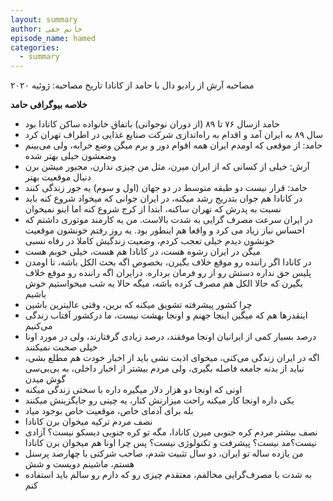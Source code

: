 ```yaml
---
layout: summary
author: خانم حقی
episode_name: hamed
categories:
  - summary
---
```


مصاحبه آرش از رادیو دال با حامد از کانادا 
تاریخ مصاحبه: ژوئیه ۲۰۲۰

**خلاصه بیوگرافی حامد**

- حامد ازسال ۷۶ تا ۸۹ (از دوران نوجوانی) باتفاق خانواده ساکن کانادا بود
- سال ۸۹ به ایران آمد و اقدام به راه‌اندازی شرکت صنایع غذایی در اطراف تهران کرد
- حامد: از موقعی که اومدم ایران همه اقوام دور و برم میگن وضع خرابه، ولی می‌بینم وضعشون خیلی بهتر شده
- آرش: خیلی از کسانی که از ایران میرن، مثل من چیزی ندارن، مجبور میشن برن دنبال موقعیت بهتر
- حامد: قرار نیست دو طبقه متوسط در دو جهان (اول و سوم) یه جور زندگی کنند
- در کانادا هم جوان بتدریج رشد میکنه، در ایران جوانی که میخواد شروع کنه باید نسبت به پدرش که تهران ساکنه، ابتدا از کرج شروع کنه اما اینو نمیخوان
- در ایران سرعت مصرف گرایی به شدت بالاست. من یه کارمند موتوری داشتم که احساس نیاز زیاد می کرد و واقعا هم اینطور بود. یه روز رفتم خونشون موقعیت خونشون دیدم خیلی تعجب کردم، وضعیت زندگیش کاملا در رفاه نسبی
- میگن در ایران رشوه هست، در کانادا هم هست، خیلی خوبم هست
- در کانادا اگر راننده رو موقع خلاف بگیرن، بخصوص اگه بحث الکل باشه، تا اومدن پلیس حق نداره دستش رو از رو فرمان برداره. درایران اگه راننده رو موقع خلاف بگیرن که حالا الکل هم مصرف کرده باشه، میگه حالا یه شب میخواستیم خوش باشیم 
- چرا کشور پیشرفته تشویق میکنه که برین، وقتی عالیترین باشین
- اینقدرها هم که میگین اینجا جهنم و اونجا بهشت نیست، ما درکشور آفتاب زندگی می‌کنیم
- درصد بسیار کمی از ایرانیان اونجا موفقند، درصد زیادی گرفتارند، ولی در مورد اونا خیلی صحبت نمیکنند
- اگه در ایران زندگی می‌کنی، میخوای اذیت نشی باید از اخبار خودت هم مطلع بشی، نباید از بدنه جامعه فاصله بگیری، ولی مردم بیشتر از اخبار داخلی، به بی‌بی‌سی گوش میدن
- اونی که اونجا دو هزار دلار میگیره داره با سختی زندگی میکنه
- یکی داره اونجا کار میکنه راحت میزارنش کنار، یه چینی رو جایگزینش میکنند
- بله برای آدمای خاص، موقعیت خاص بوجود میاد
- نصف مردم ترکیه میخوان برن کانادا
- نصف بیشتر مردم کره جنوبی میرن کانادا، مگه تو کره جنوبی دیسکو نیست؟ آزادی نیست؟مد نیست؟ پیشرفت و تکنولوژی نیست؟ پس چرا اونا هم میخوان برن کانادا
- من یازده ساله تو ایران، دو سال تثبیت شدم، صاحب شرکتی با چهارصد پرسنل هستم، ماشینم دویست و شش 
- به شدت با مصرف‌گرایی مخالفم، معتقدم چیزی رو که دارم رو سالم باید استفاده کنم
